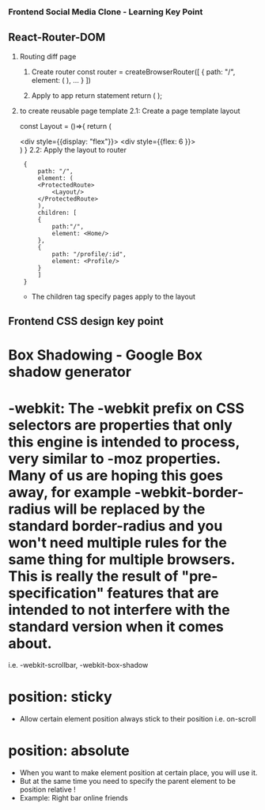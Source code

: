 ### Frontend Social Media Clone - Learning Key Point
## React-Router-DOM
1. Routing diff page

    1. Create router 
        const router = createBrowserRouter([
        {
            path: "/",
            element: (
            <ProtectedRoute>
                <Layout/>
            </ProtectedRoute>
            ),
        ...
        }
        ])

    2. Apply to app return statement
        return (
            <RouterProvider router={router} /> 
        );

2. <Outlet/> to create reusable page template 
    2.1: Create a page template layout 
    
    const Layout = ()=>{
            return (
                <div>
                <Navbar />
                <div style={{display: "flex"}}>
                    <Leftbar/>
                    <div style={{flex: 6 }}>
                    <Outlet/>
                    </div>
                    <Rightbar/>
                </div>
                </div>
            )
    }
    2.2: Apply the layout to router

        {
            path: "/",
            element: (
            <ProtectedRoute>
                <Layout/>
            </ProtectedRoute>
            ),
            children: [
            {
                path:"/",
                element: <Home/>
            },
            {
                path: "/profile/:id",
                element: <Profile/>
            }
            ]
        }  
    - The children tag specify pages apply to the layout 


## Frontend CSS design key point

# Box Shadowing - Google Box shadow generator

# -webkit: The -webkit prefix on CSS selectors are properties that only this engine is intended to process, very similar to -moz properties. Many of us are hoping this goes away, for example -webkit-border-radius will be replaced by the standard border-radius and you won't need multiple rules for the same thing for multiple browsers. This is really the result of "pre-specification" features that are intended to not interfere with the standard version when it comes about.

i.e. -webkit-scrollbar, -webkit-box-shadow 

# position: sticky 
- Allow certain element position always stick to their position i.e. on-scroll

# position: absolute
- When you want to make element position at certain place, you will use it.
- But at the same time you need to specify the parent element to be position relative !
- Example: Right bar online friends


